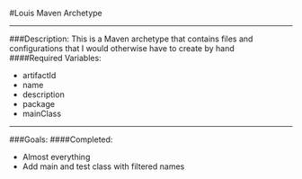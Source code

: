 #Louis Maven Archetype

---
###Description:
This is a Maven archetype that contains files and configurations that I would otherwise have to create by hand  
####Required Variables:
* artifactId
* name
* description
* package
* mainClass

---
###Goals:
####Completed:
* Almost everything
* Add main and test class with filtered names
